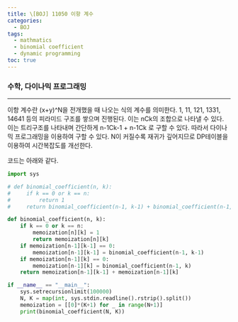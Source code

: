 ```yaml
---
title: \[BOJ] 11050 이항 계수
categories: 
  - BOJ
tags: 
  - mathmatics
  - binomial coefficient
  - dynamic programming
toc: true
---
```


### 수학, 다이나믹 프로그래밍

---

이항 계수란 (x+y)^N을 전개했을 때 나오는 식의 계수를 의미한다. 1, 11, 121, 1331, 14641 등의 피라미드 구조를 쌓으며 진행된다. 이는 nCk의 조합으로 나타낼 수 있다. 이는 트리구조를 나타내며 간단하게 n-1Ck-1 + n-1Ck 로 구할 수 있다. 따라서 다이나믹 프로그래밍을 이용하여 구할 수 있다. N이 커질수록 재귀가 깊어지므로 DP테이블을 이용하여 시간복잡도를 개선한다.

코드는 아래와 같다.

```python
import sys

# def binomial_coefficient(n, k):
#     if k == 0 or k == n:
#         return 1
#     return binomial_coefficient(n-1, k-1) + binomial_coefficient(n-1, k)

def binomial_coefficient(n, k):
    if k == 0 or k == n:
        memoization[n][k] = 1
        return memoization[n][k]
    if memoization[n-1][k-1] == 0:
        memoization[n-1][k-1] = binomial_coefficient(n-1, k-1)
    if memoization[n-1][k] == 0:
        memoization[n-1][k] = binomial_coefficient(n-1, k)
    return memoization[n-1][k-1] + memoization[n-1][k]

if __name__ == "__main__":
    sys.setrecursionlimit(100000)
    N, K = map(int, sys.stdin.readline().rstrip().split())
    memoization = [[0]*(K+1) for _ in range(N+1)]
    print(binomial_coefficient(N, K))
```
